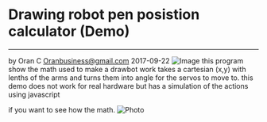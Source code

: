 
# Drawing robot pen posistion calculator (Demo)
--------

by
Oran C
Oranbusiness@gmail.com
2017-09-22
![Image](https://i.imgur.com/W7QfOIT.png)
this program show the math used to make a drawbot work
takes a cartesian (x,y) with lenths of the arms and turns them into 
angle for the servos to move to.
this demo does not work for real hardware but has a simulation of the actions using javascript

if you want to see how the math.
![Photo](https://i.imgur.com/Au3N5oh.jpg)

